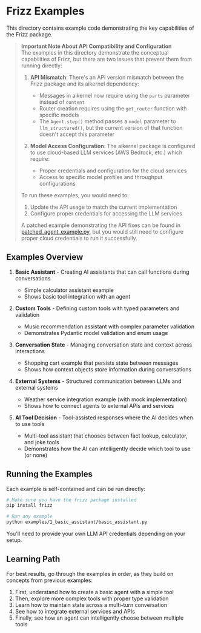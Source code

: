 # Frizz Examples

This directory contains example code demonstrating the key capabilities of the Frizz package.

> **Important Note About API Compatibility and Configuration**  
> The examples in this directory demonstrate the conceptual capabilities of Frizz, but there are two issues that prevent them from running directly:
> 
> 1. **API Mismatch**: There's an API version mismatch between the Frizz package and its aikernel dependency:
>    - Messages in aikernel now require using the `parts` parameter instead of `content`
>    - Router creation requires using the `get_router` function with specific models
>    - The `Agent.step()` method passes a `model` parameter to `llm_structured()`, but the current version of that function doesn't accept this parameter
>
> 2. **Model Access Configuration**: The aikernel package is configured to use cloud-based LLM services (AWS Bedrock, etc.) which require:
>    - Proper credentials and configuration for the cloud services
>    - Access to specific model profiles and throughput configurations
>
> To run these examples, you would need to:
> 1. Update the API usage to match the current implementation
> 2. Configure proper credentials for accessing the LLM services
> 
> A patched example demonstrating the API fixes can be found in [patched_agent_example.py](patched_agent_example.py), but you would still need to configure proper cloud credentials to run it successfully.

## Examples Overview

1. **Basic Assistant** - Creating AI assistants that can call functions during conversations
   - Simple calculator assistant example
   - Shows basic tool integration with an agent

2. **Custom Tools** - Defining custom tools with typed parameters and validation
   - Music recommendation assistant with complex parameter validation
   - Demonstrates Pydantic model validation and enum usage

3. **Conversation State** - Managing conversation state and context across interactions
   - Shopping cart example that persists state between messages
   - Shows how context objects store information during conversations

4. **External Systems** - Structured communication between LLMs and external systems
   - Weather service integration example (with mock implementation)
   - Shows how to connect agents to external APIs and services

5. **AI Tool Decision** - Tool-assisted responses where the AI decides when to use tools
   - Multi-tool assistant that chooses between fact lookup, calculator, and joke tools
   - Demonstrates how the AI can intelligently decide which tool to use (or none)

## Running the Examples

Each example is self-contained and can be run directly:

```bash
# Make sure you have the frizz package installed
pip install frizz

# Run any example
python examples/1_basic_assistant/basic_assistant.py
```

You'll need to provide your own LLM API credentials depending on your setup.

## Learning Path

For best results, go through the examples in order, as they build on concepts from previous examples:

1. First, understand how to create a basic agent with a simple tool
2. Then, explore more complex tools with proper type validation
3. Learn how to maintain state across a multi-turn conversation
4. See how to integrate external services and APIs
5. Finally, see how an agent can intelligently choose between multiple tools